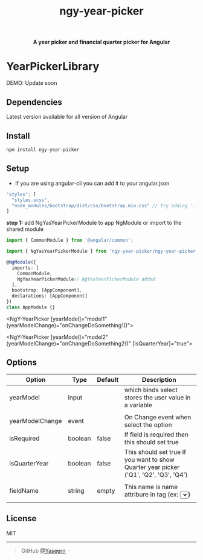 <div align="center">
  <h1>ngy-year-picker</h1>
  <br>
  <h4>A year picker and financial quarter picker for Angular</h4>
</div>

# YearPickerLibrary

DEMO: Update soon

## Dependencies
Latest version available for all version of Angular

## Install

```bash
npm install ngy-year-picker
```

## Setup

- If you are using angular-cli you can add it to your angular.json

```ts
"styles": [
  "styles.scss",
  "node_modules/bootstrap/dist/css/bootstrap.min.css" // try adding '../' if you're using bootstrap
]
```

**step 1:** add NgYasYearPickerModule to app NgModule or import to the shared module

```typescript
import { CommonModule } from '@angular/common';

import { NgYasYearPickerModule } from 'ngy-year-picker/ngy-year-picker';

@NgModule({
  imports: [
    CommonModule,
    NgYasYearPickerModule// NgYasYearPickerModule added
  ],
  bootstrap: [AppComponent],
  declarations: [AppComponent]
})
class AppModule {}
```

<NgY-YearPicker [yearModel]="model1" (yearModelChange)="onChangeDoSomething1()"></NgY-YearPicker>

<NgY-YearPicker [yearModel]="model2" (yearModelChange)="onChangeDoSomething2()" [isQuarterYear]="true"></NgY-YearPicker>


## Options

| Option            | Type                           | Default           | Description                                                                                                                                     |
| ----------------- | ------------------------------ | ----------------- | ----------------------------------------------------------------------------------------------------------------------------------------------- |
| yearModel         | input                          |                   | which binds select stores the user value in a variable   
                                                 |
| yearModelChange   | event                          |                   | On Change event when select the option                                                                                                          |
| isRequired        | boolean                        | false             | If field is required then this should set true                                                                                                  |
| isQuarterYear     | boolean                        | false             | This should set true If you want to show Quarter year picker  ('Q1', 'Q2', 'Q3', 'Q4')
                                                 |
| fieldName         | string                         | empty             | This name is name attribure in tag (ex: <select name=""></select>)
                                                 |                                                                                             


## License

MIT

---

> GitHub [@Yaseern](https://github.com/Yaseern) &nbsp;&middot;&nbsp;